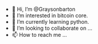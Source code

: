 - 👋 Hi, I’m @Graysonbarton
- 👀 I’m interested in bitcoin core.
- 🌱 I’m currently learning python.
- 💞️ I’m looking to collaborate on ...
- 📫 How to reach me ...

<!---
Graysonbarton/Graysonbarton is a ✨ special ✨ repository because its `README.md` (this file) appears on your GitHub profile.
You can click the Preview link to take a look at your changes.
--->
